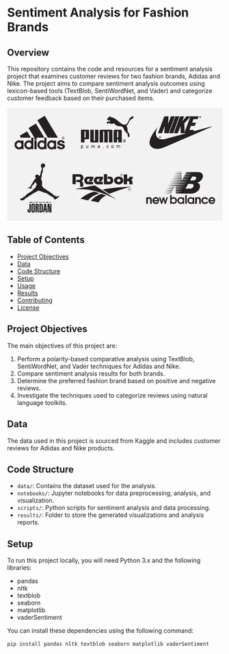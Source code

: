 # Sentiment Analysis for Fashion Brands

## Overview

This repository contains the code and resources for a sentiment analysis project that examines customer reviews for two fashion brands, Adidas and Nike. The project aims to compare sentiment analysis outcomes using lexicon-based tools (TextBlob, SentiWordNet, and Vader) and categorize customer feedback based on their purchased items.

![FashionBrands](fashion_brand.webp)
## Table of Contents

- [Project Objectives](#project-objectives)
- [Data](#data)
- [Code Structure](#code-structure)
- [Setup](#setup)
- [Usage](#usage)
- [Results](#results)
- [Contributing](#contributing)
- [License](#license)

## Project Objectives

The main objectives of this project are:

1. Perform a polarity-based comparative analysis using TextBlob, SentiWordNet, and Vader techniques for Adidas and Nike.
2. Compare sentiment analysis results for both brands.
3. Determine the preferred fashion brand based on positive and negative reviews.
4. Investigate the techniques used to categorize reviews using natural language toolkits.

## Data

The data used in this project is sourced from Kaggle and includes customer reviews for Adidas and Nike products.

## Code Structure

- `data/`: Contains the dataset used for the analysis.
- `notebooks/`: Jupyter notebooks for data preprocessing, analysis, and visualization.
- `scripts/`: Python scripts for sentiment analysis and data processing.
- `results/`: Folder to store the generated visualizations and analysis reports.

## Setup

To run this project locally, you will need Python 3.x and the following libraries:

- pandas
- nltk
- textblob
- seaborn
- matplotlib
- vaderSentiment

You can install these dependencies using the following command:

```bash
pip install pandas nltk textblob seaborn matplotlib vaderSentiment
